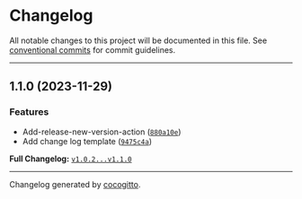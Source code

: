 # Changelog
All notable changes to this project will be documented in this file. See [conventional commits](https://www.conventionalcommits.org/) for commit guidelines.

- - -

## 1.1.0 (2023-11-29)

### Features

- Add-release-new-version-action ([`880a10e`](https://github.com/juspay/hyperswitch-control-center/commit/880a10e0695284bb76a6e4cf156774a8a6e0fb01))
- Add change log template ([`9475c4a`](https://github.com/juspay/hyperswitch-control-center/commit/9475c4a2863c12110a4f8bf2826fa68cdba7ab09))

**Full Changelog:** [`v1.0.2...v1.1.0`](https://github.com/juspay/hyperswitch-control-center/compare/v1.0.2...v1.1.0)

- - -

Changelog generated by [cocogitto](https://github.com/cocogitto/cocogitto).